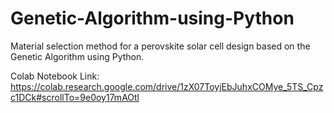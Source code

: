# Genetic-Algorithm-using-Python
Material selection method for a perovskite solar cell design based on the Genetic Algorithm using Python.

Colab Notebook Link: https://colab.research.google.com/drive/1zX07ToyjEbJuhxCOMye_5TS_Cpzc1DCk#scrollTo=9e0oy17mAOtl
